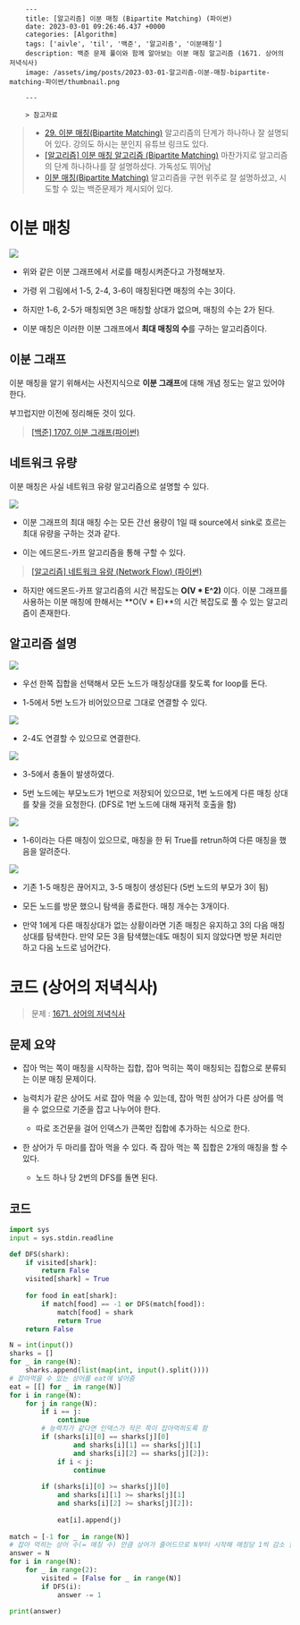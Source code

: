 

        ---
        title: [알고리즘] 이분 매칭 (Bipartite Matching) (파이썬)
        date: 2023-03-01 09:26:46.437 +0000
        categories: [Algorithm]
        tags: ['aivle', 'til', '백준', '알고리즘', '이분매칭']
        description: 백준 문제 풀이와 함께 알아보는 이분 매칭 알고리즘 (1671. 상어의 저녁식사)
        image: /assets/img/posts/2023-03-01-알고리즘-이분-매칭-bipartite-matching-파이썬/thumbnail.png
        
        ---

        > 참고자료
> - [29. 이분 매칭(Bipartite Matching)](https://m.blog.naver.com/PostView.naver?isHttpsRedirect=true&blogId=ndb796&logNo=221240613074)
> 알고리즘의 단계가 하나하나 잘 설명되어 있다. 강의도 하시는 분인지 유튜브 링크도 있다.
> - [[알고리즘] 이분 매칭 알고리즘 (Bipartite Matching)](https://yjg-lab.tistory.com/209)
> 마찬가지로 알고리즘의 단계 하나하나를 잘 설명하셨다. 가독성도 뛰어남
> - [이분 매칭(Bipartite Matching)](https://blog.naver.com/kks227/220807541506)
> 알고리즘을 구현 위주로 잘 설명하셨고, 시도할 수 있는 백준문제가 제시되어 있다.

# 이분 매칭

![](/assets/img/posts/2023-03-01-알고리즘-이분-매칭-bipartite-matching-파이썬/img0.png)

- 위와 같은 이분 그래프에서 서로를 매칭시켜준다고 가정해보자.

- 가령 위 그림에서 1-5, 2-4, 3-6이 매칭된다면 매칭의 수는 3이다.

- 하지만 1-6, 2-5가 매칭되면 3은 매칭할 상대가 없으며, 매칭의 수는 2가 된다.

- 이분 매칭은 이러한 이분 그래프에서 **최대 매칭의 수**를 구하는 알고리즘이다.

## 이분 그래프

이분 매칭을 알기 위해서는 사전지식으로 **이분 그래프**에 대해 개념 정도는 알고 있어야 한다.

부끄럽지만 이전에 정리해둔 것이 있다.

> [[백준] 1707. 이분 그래프(파이썬)](https://velog.io/@cjkangme/%EB%B0%B1%EC%A4%80-1707.-%EC%9D%B4%EB%B6%84-%EA%B7%B8%EB%9E%98%ED%94%84%ED%8C%8C%EC%9D%B4%EC%8D%AC)

## 네트워크 유량

이분 매칭은 사실 네트워크 유량 알고리즘으로 설명할 수 있다.

![](/assets/img/posts/2023-03-01-알고리즘-이분-매칭-bipartite-matching-파이썬/img1.png)

- 이분 그래프의 최대 매칭 수는 모든 간선 용량이 1일 때 source에서 sink로 흐르는 최대 유량을 구하는 것과 같다.

- 이는 에드몬드-카프 알고리즘을 통해 구할 수 있다.

> [[알고리즘] 네트워크 유량 (Network Flow) (파이썬)](https://velog.io/@cjkangme/%EC%95%8C%EA%B3%A0%EB%A6%AC%EC%A6%98-%EB%84%A4%ED%8A%B8%EC%9B%8C%ED%81%AC-%EC%9C%A0%EB%9F%89-Network-Flow-%ED%8C%8C%EC%9D%B4%EC%8D%AC)

- 하지만 에드몬드-카프 알고리즘의 시간 복잡도는 **O(V \* E^2)** 이다. 이분 그래프를 사용하는 이분 매칭에 한해서는 **O(V * E)**의 시간 복잡도로 풀 수 있는 알고리즘이 존재한다.

## 알고리즘 설명

![](/assets/img/posts/2023-03-01-알고리즘-이분-매칭-bipartite-matching-파이썬/img2.png)

- 우선 한쪽 집합을 선택해서 모든 노드가 매칭상대를 찾도록 for loop를 돈다.

- 1-5에서 5번 노드가 비어있으므로 그대로 연결할 수 있다.

![](/assets/img/posts/2023-03-01-알고리즘-이분-매칭-bipartite-matching-파이썬/img3.png)

- 2-4도 연결할 수 있으므로 연결한다.

![](/assets/img/posts/2023-03-01-알고리즘-이분-매칭-bipartite-matching-파이썬/img4.png)

- 3-5에서 충돌이 발생하였다.

- 5번 노드에는 부모노드가 1번으로 저장되어 있으므로, 1번 노드에게 다른 매칭 상대를 찾을 것을 요청한다. (DFS로 1번 노드에 대해 재귀적 호출을 함)

![](/assets/img/posts/2023-03-01-알고리즘-이분-매칭-bipartite-matching-파이썬/img5.png)

- 1-6이라는 다른 매칭이 있으므로, 매칭을 한 뒤 True를 retrun하여 다른 매칭을 했음을 알려준다.

![](/assets/img/posts/2023-03-01-알고리즘-이분-매칭-bipartite-matching-파이썬/img6.png)

- 기존 1-5 매칭은 끊어지고, 3-5 매칭이 생성된다 (5번 노드의 부모가 3이 됨)

- 모든 노드를 방문 했으니 탐색을 종료한다. 매칭 개수는 3개이다.

- 만약 1에게 다른 매칭상대가 없는 상황이라면 기존 매칭은 유지하고 3의 다음 매칭 상대를 탐색한다. 만약 모든 3을 탐색했는데도 매칭이 되지 않았다면 방문 처리만 하고 다음 노드로 넘어간다.

# 코드 (상어의 저녁식사)

> 문제 : [1671. 상어의 저녁식사](https://www.acmicpc.net/problem/1671)

## 문제 요약

- 잡아 먹는 쪽이 매칭을 시작하는 집합, 잡아 먹히는 쪽이 매칭되는 집합으로 분류되는 이분 매칭 문제이다.


- 능력치가 같은 상어도 서로 잡아 먹을 수 있는데, 잡아 먹힌 상어가 다른 상어를 먹을 수 없으므로 기준을 잡고 나누어야 한다.
    - 따로 조건문을 걸어 인덱스가 큰쪽만 집합에 추가하는 식으로 한다.
    

- 한 상어가 두 마리를 잡아 먹을 수 있다. 즉 잡아 먹는 쪽 집합은 2개의 매칭을 할 수 있다.
    - 노드 하나 당 2번의 DFS를 돌면 된다.
    
    
## 코드

```python
import sys
input = sys.stdin.readline

def DFS(shark):
    if visited[shark]:
        return False
    visited[shark] = True
    
    for food in eat[shark]:
        if match[food] == -1 or DFS(match[food]):
            match[food] = shark
            return True
    return False

N = int(input())
sharks = []
for _ in range(N):
    sharks.append(list(map(int, input().split())))
# 잡아먹을 수 있는 상어를 eat에 넣어줌
eat = [[] for _ in range(N)]
for i in range(N):
    for j in range(N):
        if i == j:
            continue
        # 능력치가 같다면 인덱스가 작은 쪽이 잡아먹히도록 함
        if (sharks[i][0] == sharks[j][0] 
            	and sharks[i][1] == sharks[j][1] 
            	and sharks[i][2] == sharks[j][2]):
            if i < j:
                continue
                
        if (sharks[i][0] >= sharks[j][0] 
            and sharks[i][1] >= sharks[j][1] 
            and sharks[i][2] >= sharks[j][2]):
            
            eat[i].append(j)
            
match = [-1 for _ in range(N)]
# 잡아 먹히는 상어 수(= 매칭 수) 만큼 상어가 줄어드므로 N부터 시작해 매칭당 1씩 감소 함
answer = N
for i in range(N):
    for _ in range(2):
        visited = [False for _ in range(N)]
        if DFS(i):
            answer -= 1

print(answer)
```

        